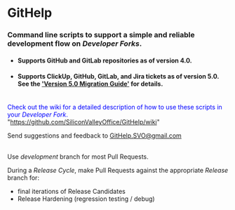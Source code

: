 # GitHelp

### Command line scripts to support a simple and reliable development flow on *Developer Forks*.

* #### Supports GitHub and GitLab repositories as of version 4.0.

* #### Supports ClickUp, GitHub, GitLab, and Jira tickets as of version 5.0. See the ['Version 5.0 Migration Guide'](https://github.com/SiliconValleyOffice/GitHelp/wiki/Version-5.0-Migration-Guide) for details.

<br><font color=blue>Check out the wiki for a detailed description of how to use these scripts in your *Developer Fork*.</font>
<br>"https://github.com/SiliconValleyOffice/GitHelp/wiki"

Send suggestions and feedback to GitHelp.SVO@gmail.com
<br><br>


Use *development* branch for most Pull Requests.

During a _Release Cycle_, make Pull Requests against the appropriate *Release* branch for:
- final iterations of Release Candidates
- Release Hardening (regression testing / debug)

